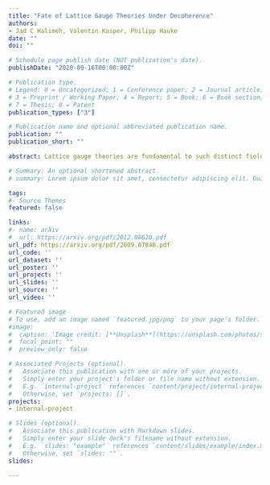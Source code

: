 ```yaml
---
title: "Fate of Lattice Gauge Theories Under Decoherence"
authors:
- Jad C Halimeh, Valentin Kasper, Philipp Hauke
date: ""
doi: ""

# Schedule page publish date (NOT publication's date).
publishDate: "2020-09-16T00:00:00Z"

# Publication type.
# Legend: 0 = Uncategorized; 1 = Conference paper; 2 = Journal article;
# 3 = Preprint / Working Paper; 4 = Report; 5 = Book; 6 = Book section;
# 7 = Thesis; 8 = Patent
publication_types: ["3"]

# Publication name and optional abbreviated publication name.
publication: ""
publication_short: ""

abstract: Lattice gauge theories are fundamental to such distinct fields as particle physics, condensed matter or quantum information theory. The recent progress in the control of artificial quantum systems already allows for studying Abelian lattice gauge theories in table-top experiments. However, the realization of non-Abelian models remains challenging. Here, we employ a coherent quantum control scheme to enforce non-Abelian gauge invariance, and discuss this idea in detail for a one dimensional SU(2) lattice gauge system. Finally, we comment on how to extend our scheme to other non-Abelian gauge symmetries and higher spatial dimensions, which summarized, provides a promising route for the quantum simulation of non-Abelian lattice gauge theories.

# Summary. An optional shortened abstract.
# summary: Lorem ipsum dolor sit amet, consectetur adipiscing elit. Duis posuere tellus ac convallis placerat. Proin tincidunt magna sed ex sollicitudin condimentum.

tags:
#- Source Themes
featured: false

links:
#- name: arXiv
#  url: https://arxiv.org/pdf/2012.08620.pdf 
url_pdf: https://arxiv.org/pdf/2009.07848.pdf
url_code: ''
url_dataset: ''
url_poster: ''
url_project: ''
url_slides: ''
url_source: ''
url_video: ''

# Featured image
# To use, add an image named `featured.jpg/png` to your page's folder. 
#image:
#  caption: 'Image credit: [**Unsplash**](https://unsplash.com/photos/s9CC2SKySJM)'
#  focal_point: ""
#  preview_only: false

# Associated Projects (optional).
#   Associate this publication with one or more of your projects.
#   Simply enter your project's folder or file name without extension.
#   E.g. `internal-project` references `content/project/internal-project/index.md`.
#   Otherwise, set `projects: []`.
projects:
- internal-project

# Slides (optional).
#   Associate this publication with Markdown slides.
#   Simply enter your slide deck's filename without extension.
#   E.g. `slides: "example"` references `content/slides/example/index.md`.
#   Otherwise, set `slides: ""`.
slides:

---
```



